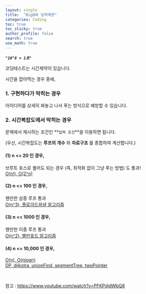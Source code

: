 ```yaml
---
layout: single  
title:  "BigO와 입력제한"
categories: Coding
toc: true
toc_sticky: true
author_profile: false
search: true
use_math: true
---
```


***`"10^8 = 1초"`***

코딩테스트는 시간제약이 있습니다.

시간을 잡아먹는 경우 중에,   

### 1. 구현하다가 막히는 경우     
아이디어를 상세히 짜놓고 나서 푸는 방식으로 예방할 수 있습니다.   

### 2. 시간복잡도에서 막히는 경우
문제에서 제시하는 조건인 **`입력 조건`**을 이용하면 됩니다.    

(우선, 시간복잡도는 **루프의 개수** 와 **자료구조** 를 종합하여 계산합니다.)

#### (1) n <= 20 인 경우,   
브루트 포스로 풀어도 되는 경우 (즉, 최적화 없이 그냥 푸는 방법) 도 통과!   
    <U>O(n!), O(2^n)</U>

#### (2) n <= 100 인 경우,   
웬만한 삼중 루프 통과   
    <U>O(n^3), 플로이드와샬 알고리즘</U>

#### (3) n <= 1000 인 경우,  
웬만한 이중 루프 통과   
    <U>O(n^2), 벨만포드 알고리즘</U>

#### (4) n <= 10,000 인 경우,      
<U>O(n), O(nlogn)</U>  
    <U>DP, dijkstra, unionFind, segmentTree, twoPointer</U>


<br/>

참고 : https://www.youtube.com/watch?v=PFKPdjdWbQ8